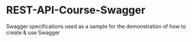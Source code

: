 # REST-API-Course-Swagger
Swagger specifications used as a sample for the demonstration of how to create & use Swagger

